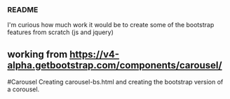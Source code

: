 ### README
I'm curious how much work it would be to create some of the bootstrap features from scratch (js and jquery)

## working from https://v4-alpha.getbootstrap.com/components/carousel/

#Carousel
Creating carousel-bs.html and creating the bootstrap version of a corousel.